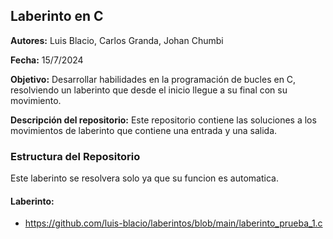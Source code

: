 ## Laberinto en C

**Autores:** Luis Blacio, Carlos Granda, Johan Chumbi

**Fecha:** 15/7/2024

**Objetivo:** Desarrollar habilidades en la programación de bucles en C, resolviendo un laberinto que desde el inicio llegue a su final con su movimiento.

**Descripción del repositorio:** Este repositorio contiene las soluciones a los movimientos de laberinto que contiene una entrada y una salida.

### Estructura del Repositorio
Este laberinto se resolvera solo ya que su funcion es automatica.

#### Laberinto:

- https://github.com/luis-blacio/laberintos/blob/main/laberinto_prueba_1.c
